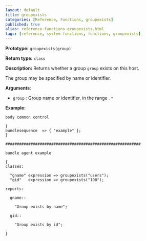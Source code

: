 ```yaml
---
layout: default
title: groupexists
categories: [Reference, Functions, groupexists]
published: true
alias: reference-functions-groupexists.html
tags: [reference, system functions, functions, groupexists]
---
```


**Prototype:** `groupexists(group)`

**Return type:** `class`

**Description:** Returns whether a group `group` exists on this host.

The group may be specified by name or identifier.

**Arguments**:

* `group` : Group name or identifier, in the range `.*`

**Example:**

```cf3
body common control

{
bundlesequence  => { "example" };
}

###########################################################

bundle agent example

{     
classes:

  "gname" expression => groupexists("users");
  "gid"   expression => groupexists("100");

reports:

  gname::

    "Group exists by name";

  gid::

    "Group exists by id";

}
```
